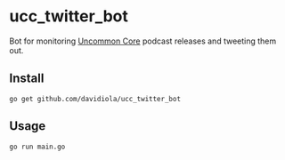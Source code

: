 # ucc_twitter_bot
Bot for monitoring [Uncommon Core](https://uncommoncore.co/podcast/) podcast releases and tweeting them out.

## Install
```go get github.com/davidiola/ucc_twitter_bot```

## Usage
```go run main.go```


